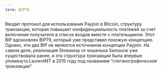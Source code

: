 ```yaml
---
term: BIP78
---
```


Вводит протокол для использования Payjoin в Bitcoin, структуру транзакции, которая повышает конфиденциальность платежей за счет включения получателя в список входов вместе с плательщиком. Этот BIP вдохновлен BIP79, который уже представил похожую концепцию. Однако, эти два BIP не являются источником концепции Payjoin. На самом деле, реализация Stowaway от кошелька Samourai уже существовала ранее, и эта структура транзакции была впервые упомянута LaurentMT в 2015 году под названием “*стеганографическая транзакция*”.